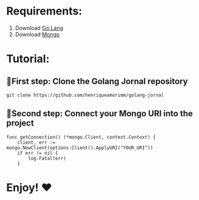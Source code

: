 
# Requirements:

1. Download <a href="https://larien.gitbook.io/aprenda-go-com-testes/primeiros-passos-com-go/instalacao-do-go#o-ambiente-go">Go Lang</a>
2. Download <a href="https://www.mongodb.com/try/download/community">Mongo</a>

# Tutorial:
## 🔵First step: Clone the Golang Jornal repository
```
git clone https://github.com/henriqueamorimm/golang-jornal
```
## 🔵Second step: Connect your Mongo URI into the project
```
func getConnection() (*mongo.Client, context.Context) {
	client, err := mongo.NewClient(options.Client().ApplyURI("YOUR_URI"))
	if err != nil {
		log.Fatal(err)
	}
```
# Enjoy! ❤


